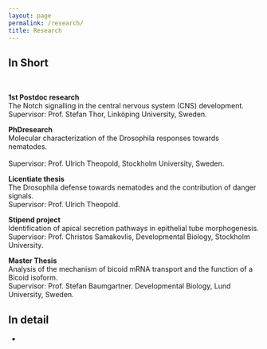 ```yaml
---
layout: page
permalink: /research/
title: Research
---
```

<h2>In Short</h2><br>

<b>1st Postdoc research</b><br>
The Notch signalling in the central nervous system (CNS) development. 
<br>Supervisor: Prof. Stefan Thor, Linköping University, Sweden.<br>

<b>PhDresearch</b><br>
Molecular characterization of the Drosophila responses towards nematodes.  
<br>Supervisor: Prof. Ulrich Theopold, Stockholm University, Sweden.<br> 

<b>Licentiate thesis</b><br>
The Drosophila defense towards nematodes and the contribution of danger signals. 
<br>Supervisor: Prof. Ulrich Theopold.


<b>Stipend project</b><br> 
Identification of apical secretion pathways in epithelial tube morphogenesis.
<br> Supervisor: Prof. Christos Samakovlis, Developmental Biology, Stockholm University. 

<b>Master Thesis</b><br> 
Analysis of the mechanism of bicoid mRNA transport and the function of a Bicoid isoform. 
<br> Supervisor: Prof. Stefan Baumgartner. Developmental Biology, Lund University, Sweden.   


<h2>In detail</h2>
<ul>
	<li>

